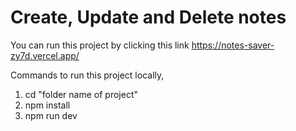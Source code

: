 <h1>Create, Update and Delete notes</h1>

You can run this project by clicking this link
https://notes-saver-zy7d.vercel.app/

Commands to run this project locally,
1. cd "folder name of project"
2. npm install
3. npm run dev
